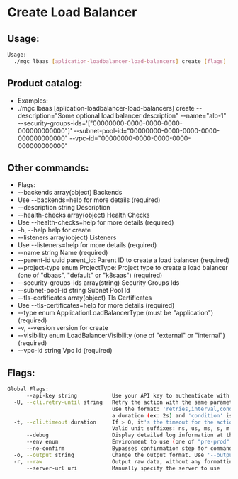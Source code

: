 # Create Load Balancer

## Usage:
```bash
Usage:
  ./mgc lbaas [aplication-loadbalancer-load-balancers] create [flags]
```

## Product catalog:
- Examples:
- ./mgc lbaas [aplication-loadbalancer-load-balancers] create --description="Some optional load balancer description" --name="alb-1" --security-groups-ids='["00000000-0000-0000-0000-000000000000"]' --subnet-pool-id="00000000-0000-0000-0000-000000000000" --vpc-id="00000000-0000-0000-0000-000000000000"

## Other commands:
- Flags:
- --backends array(object)              Backends
- Use --backends=help for more details (required)
- --description string                  Description
- --health-checks array(object)         Health Checks
- Use --health-checks=help for more details (required)
- -h, --help                                help for create
- --listeners array(object)             Listeners
- Use --listeners=help for more details (required)
- --name string                         Name (required)
- --parent-id uuid                      parent_id: Parent ID to create a load balancer (required)
- --project-type enum                   ProjectType: Project type to create a load balancer (one of "dbaas", "default" or "k8saas") (required)
- --security-groups-ids array(string)   Security Groups Ids
- --subnet-pool-id string               Subnet Pool Id
- --tls-certificates array(object)      Tls Certificates
- Use --tls-certificates=help for more details (required)
- --type enum                           ApplicationLoadBalancerType (must be "application") (required)
- -v, --version                             version for create
- --visibility enum                     LoadBalancerVisibility (one of "external" or "internal") (required)
- --vpc-id string                       Vpc Id (required)

## Flags:
```bash
Global Flags:
      --api-key string           Use your API key to authenticate with the API
  -U, --cli.retry-until string   Retry the action with the same parameters until the given condition is met. The flag parameters
                                 use the format: 'retries,interval,condition', where 'retries' is a positive integer, 'interval' is
                                 a duration (ex: 2s) and 'condition' is a 'engine=value' pair such as "jsonpath=expression"
  -t, --cli.timeout duration     If > 0, it's the timeout for the action execution. It's specified as numbers and unit suffix.
                                 Valid unit suffixes: ns, us, ms, s, m and h. Examples: 300ms, 1m30s
      --debug                    Display detailed log information at the debug level
      --env enum                 Environment to use (one of "pre-prod" or "prod") (default "prod")
      --no-confirm               Bypasses confirmation step for commands that ask a confirmation from the user
  -o, --output string            Change the output format. Use '--output=help' to know more details.
  -r, --raw                      Output raw data, without any formatting or coloring
      --server-url uri           Manually specify the server to use
```

